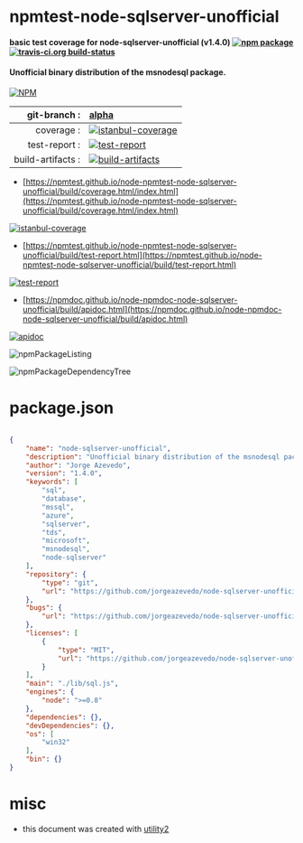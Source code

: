 # npmtest-node-sqlserver-unofficial

#### basic test coverage for  node-sqlserver-unofficial (v1.4.0)  [![npm package](https://img.shields.io/npm/v/npmtest-node-sqlserver-unofficial.svg?style=flat-square)](https://www.npmjs.org/package/npmtest-node-sqlserver-unofficial) [![travis-ci.org build-status](https://api.travis-ci.org/npmtest/node-npmtest-node-sqlserver-unofficial.svg)](https://travis-ci.org/npmtest/node-npmtest-node-sqlserver-unofficial)

#### Unofficial binary distribution of the msnodesql package.

[![NPM](https://nodei.co/npm/node-sqlserver-unofficial.png?downloads=true&downloadRank=true&stars=true)](https://www.npmjs.com/package/node-sqlserver-unofficial)

| git-branch : | [alpha](https://github.com/npmtest/node-npmtest-node-sqlserver-unofficial/tree/alpha)|
|--:|:--|
| coverage : | [![istanbul-coverage](https://npmtest.github.io/node-npmtest-node-sqlserver-unofficial/build/coverage.badge.svg)](https://npmtest.github.io/node-npmtest-node-sqlserver-unofficial/build/coverage.html/index.html)|
| test-report : | [![test-report](https://npmtest.github.io/node-npmtest-node-sqlserver-unofficial/build/test-report.badge.svg)](https://npmtest.github.io/node-npmtest-node-sqlserver-unofficial/build/test-report.html)|
| build-artifacts : | [![build-artifacts](https://npmtest.github.io/node-npmtest-node-sqlserver-unofficial/glyphicons_144_folder_open.png)](https://github.com/npmtest/node-npmtest-node-sqlserver-unofficial/tree/gh-pages/build)|

- [https://npmtest.github.io/node-npmtest-node-sqlserver-unofficial/build/coverage.html/index.html](https://npmtest.github.io/node-npmtest-node-sqlserver-unofficial/build/coverage.html/index.html)

[![istanbul-coverage](https://npmtest.github.io/node-npmtest-node-sqlserver-unofficial/build/screenCapture.buildCi.browser.%252Ftmp%252Fbuild%252Fcoverage.lib.html.png)](https://npmtest.github.io/node-npmtest-node-sqlserver-unofficial/build/coverage.html/index.html)

- [https://npmtest.github.io/node-npmtest-node-sqlserver-unofficial/build/test-report.html](https://npmtest.github.io/node-npmtest-node-sqlserver-unofficial/build/test-report.html)

[![test-report](https://npmtest.github.io/node-npmtest-node-sqlserver-unofficial/build/screenCapture.buildCi.browser.%252Ftmp%252Fbuild%252Ftest-report.html.png)](https://npmtest.github.io/node-npmtest-node-sqlserver-unofficial/build/test-report.html)

- [https://npmdoc.github.io/node-npmdoc-node-sqlserver-unofficial/build/apidoc.html](https://npmdoc.github.io/node-npmdoc-node-sqlserver-unofficial/build/apidoc.html)

[![apidoc](https://npmdoc.github.io/node-npmdoc-node-sqlserver-unofficial/build/screenCapture.buildCi.browser.%252Ftmp%252Fbuild%252Fapidoc.html.png)](https://npmdoc.github.io/node-npmdoc-node-sqlserver-unofficial/build/apidoc.html)

![npmPackageListing](https://npmtest.github.io/node-npmtest-node-sqlserver-unofficial/build/screenCapture.npmPackageListing.svg)

![npmPackageDependencyTree](https://npmtest.github.io/node-npmtest-node-sqlserver-unofficial/build/screenCapture.npmPackageDependencyTree.svg)



# package.json

```json

{
    "name": "node-sqlserver-unofficial",
    "description": "Unofficial binary distribution of the msnodesql package.",
    "author": "Jorge Azevedo",
    "version": "1.4.0",
    "keywords": [
        "sql",
        "database",
        "mssql",
        "azure",
        "sqlserver",
        "tds",
        "microsoft",
        "msnodesql",
        "node-sqlserver"
    ],
    "repository": {
        "type": "git",
        "url": "https://github.com/jorgeazevedo/node-sqlserver-unofficial.git"
    },
    "bugs": {
        "url": "https://github.com/jorgeazevedo/node-sqlserver-unofficial/issues"
    },
    "licenses": [
        {
            "type": "MIT",
            "url": "https://github.com/jorgeazevedo/node-sqlserver-unofficial/raw/master/LICENSE"
        }
    ],
    "main": "./lib/sql.js",
    "engines": {
        "node": ">=0.8"
    },
    "dependencies": {},
    "devDependencies": {},
    "os": [
        "win32"
    ],
    "bin": {}
}
```



# misc
- this document was created with [utility2](https://github.com/kaizhu256/node-utility2)

